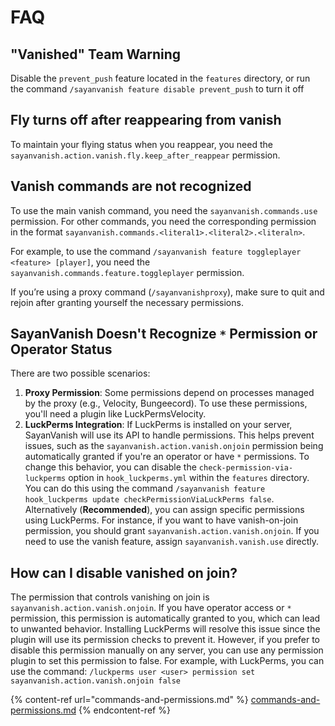 # FAQ

## "Vanished" Team Warning

Disable the `prevent_push` feature located in the `features` directory, or run the command `/sayanvanish feature disable prevent_push` to turn it off

## Fly turns off after reappearing from vanish

To maintain your flying status when you reappear, you need the `sayanvanish.action.vanish.fly.keep_after_reappear` permission.

## Vanish commands are not recognized

To use the main vanish command, you need the `sayanvanish.commands.use` permission. For other commands, you need the corresponding permission in the format `sayanvanish.commands.<literal1>.<literal2>.<literaln>`.

For example, to use the command `/sayanvanish feature toggleplayer <feature> [player]`, you need the `sayanvanish.commands.feature.toggleplayer` permission.

If you’re using a proxy command (`/sayanvanishproxy`), make sure to quit and rejoin after granting yourself the necessary permissions.

## SayanVanish Doesn't Recognize `*` Permission or Operator Status

There are two possible scenarios:

1. **Proxy Permission**: Some permissions depend on processes managed by the proxy (e.g., Velocity, Bungeecord). To use these permissions, you'll need a plugin like LuckPermsVelocity.
2. **LuckPerms Integration**: If LuckPerms is installed on your server, SayanVanish will use its API to handle permissions. This helps prevent issues, such as the `sayanvanish.action.vanish.onjoin` permission being automatically granted if you're an operator or have `*` permissions. To change this behavior, you can disable the `check-permission-via-luckperms` option in `hook_luckperms.yml` within the `features` directory. You can do this using the command `/sayanvanish feature hook_luckperms update checkPermissionViaLuckPerms false`. Alternatively (**Recommended**), you can assign specific permissions using LuckPerms. For instance, if you want to have vanish-on-join permission, you should grant `sayanvanish.action.vanish.onjoin`. If you need to use the vanish feature, assign `sayanvanish.vanish.use` directly.

## How can I disable vanished on join?

The permission that controls vanishing on join is `sayanvanish.action.vanish.onjoin`. If you have operator access or `*` permission, this permission is automatically granted to you, which can lead to unwanted behavior. Installing LuckPerms will resolve this issue since the plugin will use its permission checks to prevent it. However, if you prefer to disable this permission manually on any server, you can use any permission plugin to set this permission to false. For example, with LuckPerms, you can use the command: `/luckperms user <user> permission set sayanvanish.action.vanish.onjoin false`



{% content-ref url="commands-and-permissions.md" %}
[commands-and-permissions.md](commands-and-permissions.md)
{% endcontent-ref %}
